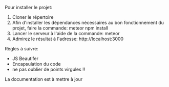 Pour installer le projet:

1. Cloner le répertoire
2. Afin d'installer les dépendances nécessaires au bon fonctionnement du projet, faire la commande: meteor npm install
3. Lancer le serveur à l'aide de la commande: meteor
4. Admirez le résultat à l'adresse: http://localhost:3000

Règles à suivre:
- JS Beautifer
- Encapsulation du code
- ne pas oublier de points virgules !!

La documentation est à mettre à jour
